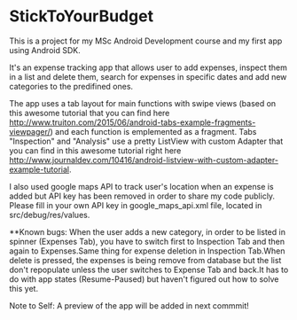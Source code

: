 # StickToYourBudget

This is a project for my MSc Android Development course and my first app using Android SDK.

It's an expense tracking app that allows user to add expenses, inspect them in a list and delete them, search for expenses 
in specific dates and add new categories to the predifined ones.

The app uses a tab layout for main functions with swipe views (based on this awesome tutorial that you can find here 
http://www.truiton.com/2015/06/android-tabs-example-fragments-viewpager/) and each function is emplemented as a fragment.
Tabs "Inspection" and "Analysis" use a pretty ListView with custom Adapter that you can find in this awesome tutorial right here 
http://www.journaldev.com/10416/android-listview-with-custom-adapter-example-tutorial.

I also used google maps API to track user's location when an expense is added but API key has been removed in order to share my code publicly.
Please fill in your own API key in google_maps_api.xml file, located in src/debug/res/values.

**Known bugs: When the user adds a new category, in order to be listed in spinner (Expenses Tab), you have to switch first 
to Inspection Tab and then again to Expenses.Same thing for expense deletion in Inspection Tab.When delete is pressed, the
expenses is being remove from database but the list don't repopulate unless the user switches to Expense Tab and back.It has to
do with app states (Resume-Paused) but haven't figured out how to solve this yet.

Note to Self: A preview of the app will be added in next commmit!
